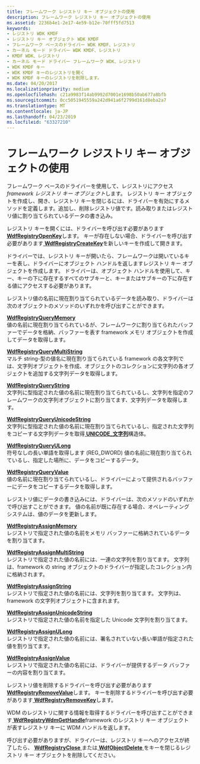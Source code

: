 ```yaml
---
title: フレームワーク レジストリ キー オブジェクトの使用
description: フレームワーク レジストリ キー オブジェクトの使用
ms.assetid: 2236b4e1-2e17-4e59-b12e-70fff5fd7513
keywords:
- レジストリ WDK KMDF
- レジストリ キー オブジェクト WDK KMDF
- フレームワーク ベースのドライバー WDK KMDF、レジストリ
- カーネル モード ドライバー WDK KMDF、レジストリ
- KMDF WDK、レジストリ
- カーネル モード ドライバー フレームワーク WDK、レジストリ
- WDK KMDF キー
- WDK KMDF キーのレジストリを開く
- WDK KMDF キーのレジストリを削除します。
ms.date: 04/20/2017
ms.localizationpriority: medium
ms.openlocfilehash: c21a9983f14ab9992d7001e1698b50ab677a8bfb
ms.sourcegitcommit: 0cc5051945559a242d941a6f2799d161d8eba2a7
ms.translationtype: MT
ms.contentlocale: ja-JP
ms.lasthandoff: 04/23/2019
ms.locfileid: "63327210"
---
```

# <a name="using-framework-registry-key-objects"></a>フレームワーク レジストリ キー オブジェクトの使用


フレームワーク ベースのドライバーを使用して、レジストリにアクセス*framework レジストリ キー オブジェクト*します。 レジストリ キー オブジェクトを作成し、開き、レジストリ キーを閉じるには、ドライバーを有効にするメソッドを定義します。追加し、削除レジストリ値です。読み取りまたはレジストリ値に割り当てられているデータの書き込み。

レジストリ キーを開くには、ドライバーを呼び出す必要があります[ **WdfRegistryOpenKey**](https://msdn.microsoft.com/library/windows/hardware/ff549919)します。 キーが存在しない場合、ドライバーを呼び出す必要があります[ **WdfRegistryCreateKey**](https://msdn.microsoft.com/library/windows/hardware/ff549917)を新しいキーを作成して開きます。

ドライバーでは、レジストリ キーが開いたら、フレームワークは開いているキーを表し、ドライバーにオブジェクト ハンドルを返しますレジストリ キー オブジェクトを作成します。 ドライバーは、オブジェクト ハンドルを使用して、キー、キーの下に存在するすべてのサブキーと、キーまたはサブキーの下に存在する値にアクセスする必要があります。

レジストリ値の名前に現在割り当てられているデータを読み取り、ドライバーは次のオブジェクトのメソッドのいずれかを呼び出すことができます。

<a href="" id="---------wdfregistryquerymemory--------"></a>[**WdfRegistryQueryMemory**](https://msdn.microsoft.com/library/windows/hardware/ff549920)  
値の名前に現在割り当てられているが、フレームワークに割り当てられたバッファーでデータを格納、バッファーを表す framework メモリ オブジェクトを作成してデータを取得します。

<a href="" id="---------wdfregistryquerymultistring--------"></a>[**WdfRegistryQueryMultiString**](https://msdn.microsoft.com/library/windows/hardware/ff549921)  
マルチ string-型の値名に現在割り当てられている framework の各文字列では、文字列オブジェクトを作成、オブジェクトのコレクションに文字列の各オブジェクトを追加する文字列データを取得します。

<a href="" id="---------wdfregistryquerystring--------"></a>[**WdfRegistryQueryString**](https://msdn.microsoft.com/library/windows/hardware/ff549923)  
文字列に型指定された値の名前に現在割り当てられているし、文字列を指定のフレームワークの文字列オブジェクトに割り当てます、文字列データを取得します。

<a href="" id="---------wdfregistryqueryunicodestring--------"></a>[**WdfRegistryQueryUnicodeString**](https://msdn.microsoft.com/library/windows/hardware/ff549927)  
文字列に型指定された値の名前に現在割り当てられているし、指定された文字列をコピーする文字列データを取得[ **UNICODE\_文字列**](https://msdn.microsoft.com/library/windows/hardware/ff564879)構造体。

<a href="" id="---------wdfregistryqueryulong--------"></a>[**WdfRegistryQueryULong**](https://msdn.microsoft.com/library/windows/hardware/ff549925)  
符号なしの長い単語を取得します (REG\_DWORD) 値の名前に現在割り当てられているし、指定した場所に、データをコピーするデータ。

<a href="" id="---------wdfregistryqueryvalue--------"></a>[**WdfRegistryQueryValue**](https://msdn.microsoft.com/library/windows/hardware/ff549928)  
値の名前に現在割り当てられているし、ドライバーによって提供されるバッファーにデータをコピーするデータを取得します。

レジストリ値にデータの書き込みには、ドライバーは、次のメソッドのいずれかで呼び出すことができます。 値の名前が既に存在する場合、オペレーティング システムは、値のデータを更新します。

<a href="" id="---------wdfregistryassignmemory--------"></a>[**WdfRegistryAssignMemory**](https://msdn.microsoft.com/library/windows/hardware/ff549901)  
レジストリで指定された値の名前をメモリ バッファーに格納されているデータを割り当てます。

<a href="" id="---------wdfregistryassignmultistring--------"></a>[**WdfRegistryAssignMultiString**](https://msdn.microsoft.com/library/windows/hardware/ff549903)  
レジストリで指定された値の名前には、一連の文字列を割り当てます。 文字列は、framework の string オブジェクトのドライバーが指定したコレクション内に格納されます。

<a href="" id="---------wdfregistryassignstring--------"></a>[**WdfRegistryAssignString**](https://msdn.microsoft.com/library/windows/hardware/ff549906)  
レジストリで指定された値の名前には、文字列を割り当てます。 文字列は、framework の文字列オブジェクトに含まれます。

<a href="" id="---------wdfregistryassignunicodestring--------"></a>[**WdfRegistryAssignUnicodeString**](https://msdn.microsoft.com/library/windows/hardware/ff549912)  
レジストリで指定された値の名前を指定した Unicode 文字列を割り当てます。

<a href="" id="---------wdfregistryassignulong--------"></a>[**WdfRegistryAssignULong**](https://msdn.microsoft.com/library/windows/hardware/ff549910)  
レジストリで指定された値の名前には、署名されていない長い単語が指定された値を割り当てます。

<a href="" id="---------wdfregistryassignvalue--------"></a>[**WdfRegistryAssignValue**](https://msdn.microsoft.com/library/windows/hardware/ff549913)  
レジストリで指定された値の名前には、ドライバーが提供するデータ バッファーの内容を割り当てます。

レジストリ値を削除するドライバーを呼び出す必要があります[ **WdfRegistryRemoveValue**](https://msdn.microsoft.com/library/windows/hardware/ff549932)します。 キーを削除するドライバーを呼び出す必要があります[ **WdfRegistryRemoveKey**](https://msdn.microsoft.com/library/windows/hardware/ff549930)します。

WDM のレジストリに関する情報を取得するドライバーを呼び出すことができます[ **WdfRegistryWdmGetHandle**](https://msdn.microsoft.com/library/windows/hardware/ff549935)framework のレジストリ キー オブジェクトが表すレジストリ キーに WDM ハンドルを返します。

呼び出す必要がありますが、ドライバーは、レジストリ キーへのアクセスが終了したら、 [ **WdfRegistryClose** ](https://msdn.microsoft.com/library/windows/hardware/ff549914)または[ **WdfObjectDelete** ](https://msdn.microsoft.com/library/windows/hardware/ff548734)をキーを閉じるレジストリ キー オブジェクトを削除してください。

 

 





